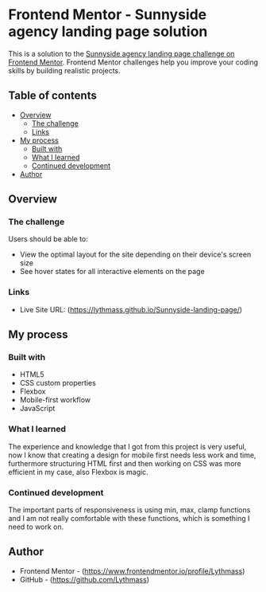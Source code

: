 # Frontend Mentor - Sunnyside agency landing page solution

This is a solution to the [Sunnyside agency landing page challenge on Frontend Mentor](https://www.frontendmentor.io/challenges/sunnyside-agency-landing-page-7yVs3B6ef). Frontend Mentor challenges help you improve your coding skills by building realistic projects.

## Table of contents

- [Overview](#overview)
  - [The challenge](#the-challenge)
  - [Links](#links)
- [My process](#my-process)
  - [Built with](#built-with)
  - [What I learned](#what-i-learned)
  - [Continued development](#continued-development)
- [Author](#author)

## Overview

### The challenge

Users should be able to:

- View the optimal layout for the site depending on their device's screen size
- See hover states for all interactive elements on the page

### Links
- Live Site URL: (https://lythmass.github.io/Sunnyside-landing-page/)

## My process

### Built with

- HTML5
- CSS custom properties
- Flexbox
- Mobile-first workflow
- JavaScript

### What I learned

The experience and knowledge that I got from this project is very useful, now I know that creating a design for mobile first needs less work and time, furthermore structuring HTML first and then working on CSS was more efficient in my case, also Flexbox is magic.

### Continued development

The important parts of responsiveness is using min, max, clamp functions and I am not really comfortable with these functions, which is something I need to work on.

## Author
- Frontend Mentor - (https://www.frontendmentor.io/profile/Lythmass)
- GitHub - (https://github.com/Lythmass)
